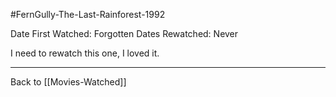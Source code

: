 #FernGully-The-Last-Rainforest-1992

Date First Watched:  Forgotten
Dates Rewatched:  Never

I need to rewatch this one, I loved it.

---
Back to [[Movies-Watched]]